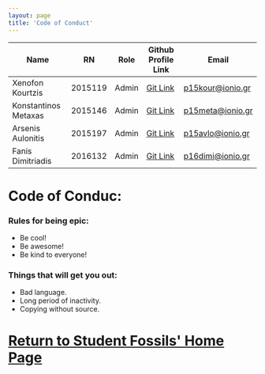 ```yaml
---
layout: page
title: 'Code of Conduct'
---
```

| Name | RN | Role | Github Profile Link | Email |
| --- | --- | --- | --- | --- |
| Xenofon Kourtzis | 2015119 | Admin | [Git Link](https://github.com/P15KOUR) | p15kour@ionio.gr |
| Konstantinos Metaxas | 2015146 | Admin | [Git Link](https://github.com/deadoralive1908) | p15meta@ionio.gr |
| Arsenis Aulonitis | 2015197 | Admin | [Git Link](https://github.com/arse21) | p15avlo@ionio.gr |
| Fanis Dimitriadis | 2016132 | Admin | [Git Link](https://github.com/p16dimi) | p16dimi@ionio.gr |

# Code of Conduc:

### Rules for being epic:

- Be cool!
- Be awesome!
- Be kind to everyone!

### Things that will get you out:
- Bad language.
- Long period of inactivity.
- Copying without source.

# [Return to Student Fossils' Home Page](https://student-fossils.netlify.app/)
